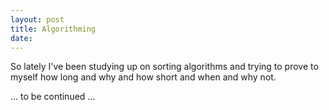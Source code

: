 ```yaml
---
layout: post
title: Algorithming
date:
---
```


So lately I've been studying up on sorting algorithms and trying to prove to myself how long and why and how short and when and why not.

... to be continued ...